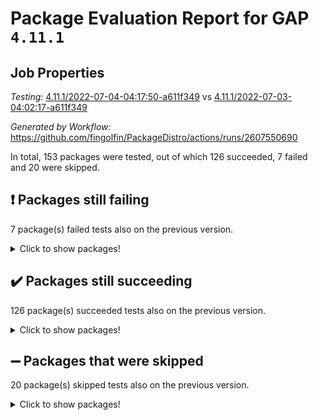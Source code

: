 # Package Evaluation Report for GAP `4.11.1`

## Job Properties

*Testing:* [4.11.1/2022-07-04-04:17:50-a611f349](https://github.com/fingolfin/PackageDistro/blob/data/reports/4.11.1/2022-07-04-04:17:50-a611f349) vs [4.11.1/2022-07-03-04:02:17-a611f349](https://github.com/fingolfin/PackageDistro/blob/data/reports/4.11.1/2022-07-03-04:02:17-a611f349)

*Generated by Workflow:* https://github.com/fingolfin/PackageDistro/actions/runs/2607550690

In total, 153 packages were tested, out of which 126 succeeded, 7 failed and 20 were skipped.

## :exclamation: Packages still failing

7 package(s) failed tests also on the previous version.
<details><summary>Click to show packages!</summary>

- fining 1.4.1 [(failure)](https://github.com/fingolfin/PackageDistro/runs/7173884805?check_suite_focus=true)
- francy 1.2.4 [(failure)](https://github.com/fingolfin/PackageDistro/runs/7173885097?check_suite_focus=true)
- hap 1.43 [(failure)](https://github.com/fingolfin/PackageDistro/runs/7173885611?check_suite_focus=true)
- normalizinterface 1.3.2 [(failure)](https://github.com/fingolfin/PackageDistro/runs/7173887044?check_suite_focus=true)
- packagemanager 1.2 [(failure)](https://github.com/fingolfin/PackageDistro/runs/7173887329?check_suite_focus=true)
- recog 1.3.2 [(failure)](https://github.com/fingolfin/PackageDistro/runs/7173887966?check_suite_focus=true)
- semigroups 4.0.0 [(failure)](https://github.com/fingolfin/PackageDistro/runs/7173888213?check_suite_focus=true)
</details>

## :heavy_check_mark: Packages still succeeding

126 package(s) succeeded tests also on the previous version.
<details><summary>Click to show packages!</summary>

- ace 5.4 [(success)](https://github.com/fingolfin/PackageDistro/runs/7173883390?check_suite_focus=true)
- aclib 1.3.2 [(success)](https://github.com/fingolfin/PackageDistro/runs/7173883455?check_suite_focus=true)
- agt 0.2 [(success)](https://github.com/fingolfin/PackageDistro/runs/7173883531?check_suite_focus=true)
- alnuth 3.2.1 [(success)](https://github.com/fingolfin/PackageDistro/runs/7173883592?check_suite_focus=true)
- anupq 3.2.6 [(success)](https://github.com/fingolfin/PackageDistro/runs/7173883638?check_suite_focus=true)
- atlasrep 2.1.2 [(success)](https://github.com/fingolfin/PackageDistro/runs/7173883686?check_suite_focus=true)
- autodoc 2022.03.10 [(success)](https://github.com/fingolfin/PackageDistro/runs/7173883728?check_suite_focus=true)
- automata 1.15 [(success)](https://github.com/fingolfin/PackageDistro/runs/7173883771?check_suite_focus=true)
- automgrp 1.3.2 [(success)](https://github.com/fingolfin/PackageDistro/runs/7173883818?check_suite_focus=true)
- autpgrp 1.10.2 [(success)](https://github.com/fingolfin/PackageDistro/runs/7173883878?check_suite_focus=true)
- cap 2022.06-05 [(success)](https://github.com/fingolfin/PackageDistro/runs/7173883913?check_suite_focus=true)
- caratinterface 2.3.3 [(success)](https://github.com/fingolfin/PackageDistro/runs/7173883945?check_suite_focus=true)
- cddinterface 2020.06.24 [(success)](https://github.com/fingolfin/PackageDistro/runs/7173883975?check_suite_focus=true)
- circle 1.6.5 [(success)](https://github.com/fingolfin/PackageDistro/runs/7173884006?check_suite_focus=true)
- classicpres 1.22 [(success)](https://github.com/fingolfin/PackageDistro/runs/7173884040?check_suite_focus=true)
- cohomolo 1.6.10 [(success)](https://github.com/fingolfin/PackageDistro/runs/7173884079?check_suite_focus=true)
- congruence 1.2.4 [(success)](https://github.com/fingolfin/PackageDistro/runs/7173884115?check_suite_focus=true)
- corelg 1.56 [(success)](https://github.com/fingolfin/PackageDistro/runs/7173884163?check_suite_focus=true)
- crime 1.6 [(success)](https://github.com/fingolfin/PackageDistro/runs/7173884204?check_suite_focus=true)
- crisp 1.4.5 [(success)](https://github.com/fingolfin/PackageDistro/runs/7173884230?check_suite_focus=true)
- crypting 0.10 [(success)](https://github.com/fingolfin/PackageDistro/runs/7173884261?check_suite_focus=true)
- cryst 4.1.24 [(success)](https://github.com/fingolfin/PackageDistro/runs/7173884284?check_suite_focus=true)
- crystcat 1.1.9 [(success)](https://github.com/fingolfin/PackageDistro/runs/7173884329?check_suite_focus=true)
- ctbllib 1.3.4 [(success)](https://github.com/fingolfin/PackageDistro/runs/7173884364?check_suite_focus=true)
- cubefree 1.19 [(success)](https://github.com/fingolfin/PackageDistro/runs/7173884388?check_suite_focus=true)
- curlinterface 2.2.2 [(success)](https://github.com/fingolfin/PackageDistro/runs/7173884423?check_suite_focus=true)
- cvec 2.7.5 [(success)](https://github.com/fingolfin/PackageDistro/runs/7173884461?check_suite_focus=true)
- datastructures 0.2.7 [(success)](https://github.com/fingolfin/PackageDistro/runs/7173884495?check_suite_focus=true)
- deepthought 1.0.5 [(success)](https://github.com/fingolfin/PackageDistro/runs/7173884528?check_suite_focus=true)
- design 1.7 [(success)](https://github.com/fingolfin/PackageDistro/runs/7173884563?check_suite_focus=true)
- difsets 2.3.1 [(success)](https://github.com/fingolfin/PackageDistro/runs/7173884595?check_suite_focus=true)
- digraphs 1.5.3 [(success)](https://github.com/fingolfin/PackageDistro/runs/7173884618?check_suite_focus=true)
- edim 1.3.5 [(success)](https://github.com/fingolfin/PackageDistro/runs/7173884646?check_suite_focus=true)
- example 4.3.1 [(success)](https://github.com/fingolfin/PackageDistro/runs/7173884670?check_suite_focus=true)
- factint 1.6.3 [(success)](https://github.com/fingolfin/PackageDistro/runs/7173884701?check_suite_focus=true)
- ferret 1.0.8 [(success)](https://github.com/fingolfin/PackageDistro/runs/7173884733?check_suite_focus=true)
- fga 1.4.0 [(success)](https://github.com/fingolfin/PackageDistro/runs/7173884770?check_suite_focus=true)
- float 1.0.3 [(success)](https://github.com/fingolfin/PackageDistro/runs/7173884855?check_suite_focus=true)
- format 1.4.3 [(success)](https://github.com/fingolfin/PackageDistro/runs/7173884893?check_suite_focus=true)
- forms 1.2.7 [(success)](https://github.com/fingolfin/PackageDistro/runs/7173884939?check_suite_focus=true)
- fplsa 1.2.5 [(success)](https://github.com/fingolfin/PackageDistro/runs/7173884982?check_suite_focus=true)
- fr 2.4.8 [(success)](https://github.com/fingolfin/PackageDistro/runs/7173885033?check_suite_focus=true)
- fwtree 1.3 [(success)](https://github.com/fingolfin/PackageDistro/runs/7173885134?check_suite_focus=true)
- gbnp 1.0.5 [(success)](https://github.com/fingolfin/PackageDistro/runs/7173885189?check_suite_focus=true)
- generalizedmorphismsforcap 2022.05-01 [(success)](https://github.com/fingolfin/PackageDistro/runs/7173885224?check_suite_focus=true)
- genss 1.6.6 [(success)](https://github.com/fingolfin/PackageDistro/runs/7173885273?check_suite_focus=true)
- gradedringforhomalg 2022.06-01 [(success)](https://github.com/fingolfin/PackageDistro/runs/7173885307?check_suite_focus=true)
- grape 4.8.5 [(success)](https://github.com/fingolfin/PackageDistro/runs/7173885348?check_suite_focus=true)
- groupoids 1.69 [(success)](https://github.com/fingolfin/PackageDistro/runs/7173885398?check_suite_focus=true)
- grpconst 2.6.2 [(success)](https://github.com/fingolfin/PackageDistro/runs/7173885445?check_suite_focus=true)
- guarana 0.96.3 [(success)](https://github.com/fingolfin/PackageDistro/runs/7173885523?check_suite_focus=true)
- guava 3.16 [(success)](https://github.com/fingolfin/PackageDistro/runs/7173885563?check_suite_focus=true)
- hapcryst 0.1.14 [(success)](https://github.com/fingolfin/PackageDistro/runs/7173885650?check_suite_focus=true)
- hecke 1.5.3 [(success)](https://github.com/fingolfin/PackageDistro/runs/7173885696?check_suite_focus=true)
- help 3.5 [(success)](https://github.com/fingolfin/PackageDistro/runs/7173885748?check_suite_focus=true)
- idrel 2.44 [(success)](https://github.com/fingolfin/PackageDistro/runs/7173885788?check_suite_focus=true)
- images 1.3.1 [(success)](https://github.com/fingolfin/PackageDistro/runs/7173885837?check_suite_focus=true)
- intpic 0.3.0 [(success)](https://github.com/fingolfin/PackageDistro/runs/7173885900?check_suite_focus=true)
- io 4.7.2 [(success)](https://github.com/fingolfin/PackageDistro/runs/7173885927?check_suite_focus=true)
- irredsol 1.4.3 [(success)](https://github.com/fingolfin/PackageDistro/runs/7173885965?check_suite_focus=true)
- json 2.1.0 [(success)](https://github.com/fingolfin/PackageDistro/runs/7173885998?check_suite_focus=true)
- jupyterkernel 1.4.1 [(success)](https://github.com/fingolfin/PackageDistro/runs/7173886042?check_suite_focus=true)
- jupyterviz 1.5.1 [(success)](https://github.com/fingolfin/PackageDistro/runs/7173886073?check_suite_focus=true)
- kan 1.34 [(success)](https://github.com/fingolfin/PackageDistro/runs/7173886103?check_suite_focus=true)
- kbmag 1.5.9 [(success)](https://github.com/fingolfin/PackageDistro/runs/7173886136?check_suite_focus=true)
- laguna 3.9.5 [(success)](https://github.com/fingolfin/PackageDistro/runs/7173886174?check_suite_focus=true)
- liealgdb 2.2.1 [(success)](https://github.com/fingolfin/PackageDistro/runs/7173886208?check_suite_focus=true)
- liepring 2.6 [(success)](https://github.com/fingolfin/PackageDistro/runs/7173886264?check_suite_focus=true)
- liering 2.4.2 [(success)](https://github.com/fingolfin/PackageDistro/runs/7173886298?check_suite_focus=true)
- linearalgebraforcap 2022.06-03 [(success)](https://github.com/fingolfin/PackageDistro/runs/7173886329?check_suite_focus=true)
- loops 3.4.1 [(success)](https://github.com/fingolfin/PackageDistro/runs/7173886361?check_suite_focus=true)
- lpres 1.0.3 [(success)](https://github.com/fingolfin/PackageDistro/runs/7173886408?check_suite_focus=true)
- majoranaalgebras 1.4 [(success)](https://github.com/fingolfin/PackageDistro/runs/7173886486?check_suite_focus=true)
- mapclass 1.4.5 [(success)](https://github.com/fingolfin/PackageDistro/runs/7173886565?check_suite_focus=true)
- matgrp 0.64 [(success)](https://github.com/fingolfin/PackageDistro/runs/7173886676?check_suite_focus=true)
- modisom 2.5.2 [(success)](https://github.com/fingolfin/PackageDistro/runs/7173886735?check_suite_focus=true)
- modulepresentationsforcap 2022.05-03 [(success)](https://github.com/fingolfin/PackageDistro/runs/7173886793?check_suite_focus=true)
- monoidalcategories 2022.06-07 [(success)](https://github.com/fingolfin/PackageDistro/runs/7173886852?check_suite_focus=true)
- nconvex 2020.11-04 [(success)](https://github.com/fingolfin/PackageDistro/runs/7173886903?check_suite_focus=true)
- nilmat 1.4.1 [(success)](https://github.com/fingolfin/PackageDistro/runs/7173886954?check_suite_focus=true)
- nock 1.5 [(success)](https://github.com/fingolfin/PackageDistro/runs/7173886998?check_suite_focus=true)
- nq 2.5.8 [(success)](https://github.com/fingolfin/PackageDistro/runs/7173887088?check_suite_focus=true)
- numericalsgps 1.3.0 [(success)](https://github.com/fingolfin/PackageDistro/runs/7173887150?check_suite_focus=true)
- openmath 11.5.1 [(success)](https://github.com/fingolfin/PackageDistro/runs/7173887212?check_suite_focus=true)
- orb 4.8.4 [(success)](https://github.com/fingolfin/PackageDistro/runs/7173887283?check_suite_focus=true)
- patternclass 2.4.2 [(success)](https://github.com/fingolfin/PackageDistro/runs/7173887377?check_suite_focus=true)
- permut 2.0.4 [(success)](https://github.com/fingolfin/PackageDistro/runs/7173887429?check_suite_focus=true)
- polenta 1.3.10 [(success)](https://github.com/fingolfin/PackageDistro/runs/7173887489?check_suite_focus=true)
- polymaking 0.8.6 [(success)](https://github.com/fingolfin/PackageDistro/runs/7173887538?check_suite_focus=true)
- primgrp 3.4.2 [(success)](https://github.com/fingolfin/PackageDistro/runs/7173887628?check_suite_focus=true)
- profiling 2.5.0 [(success)](https://github.com/fingolfin/PackageDistro/runs/7173887673?check_suite_focus=true)
- qpa 1.33 [(success)](https://github.com/fingolfin/PackageDistro/runs/7173887720?check_suite_focus=true)
- quagroup 1.8.3 [(success)](https://github.com/fingolfin/PackageDistro/runs/7173887758?check_suite_focus=true)
- radiroot 2.9 [(success)](https://github.com/fingolfin/PackageDistro/runs/7173887811?check_suite_focus=true)
- rcwa 4.6.4 [(success)](https://github.com/fingolfin/PackageDistro/runs/7173887864?check_suite_focus=true)
- rds 1.8 [(success)](https://github.com/fingolfin/PackageDistro/runs/7173887910?check_suite_focus=true)
- repndecomp 1.2.1 [(success)](https://github.com/fingolfin/PackageDistro/runs/7173888015?check_suite_focus=true)
- repsn 3.1.0 [(success)](https://github.com/fingolfin/PackageDistro/runs/7173888070?check_suite_focus=true)
- resclasses 4.7.2 [(success)](https://github.com/fingolfin/PackageDistro/runs/7173888120?check_suite_focus=true)
- scscp 2.3.1 [(success)](https://github.com/fingolfin/PackageDistro/runs/7173888167?check_suite_focus=true)
- sglppow 2.2 [(success)](https://github.com/fingolfin/PackageDistro/runs/7173888248?check_suite_focus=true)
- sgpviz 0.999.5 [(success)](https://github.com/fingolfin/PackageDistro/runs/7173888290?check_suite_focus=true)
- simpcomp 2.1.14 [(success)](https://github.com/fingolfin/PackageDistro/runs/7173888327?check_suite_focus=true)
- singular 2020.12.18 [(success)](https://github.com/fingolfin/PackageDistro/runs/7173888362?check_suite_focus=true)
- sla 1.5.3 [(success)](https://github.com/fingolfin/PackageDistro/runs/7173888407?check_suite_focus=true)
- smallgrp 1.5 [(success)](https://github.com/fingolfin/PackageDistro/runs/7173888452?check_suite_focus=true)
- smallsemi 0.6.13 [(success)](https://github.com/fingolfin/PackageDistro/runs/7173888484?check_suite_focus=true)
- sonata 2.9.4 [(success)](https://github.com/fingolfin/PackageDistro/runs/7173888528?check_suite_focus=true)
- sophus 1.25 [(success)](https://github.com/fingolfin/PackageDistro/runs/7173888580?check_suite_focus=true)
- spinsym 1.5.2 [(success)](https://github.com/fingolfin/PackageDistro/runs/7173888636?check_suite_focus=true)
- symbcompcc 1.3.2 [(success)](https://github.com/fingolfin/PackageDistro/runs/7173888690?check_suite_focus=true)
- thelma 1.3 [(success)](https://github.com/fingolfin/PackageDistro/runs/7173888756?check_suite_focus=true)
- tomlib 1.2.9 [(success)](https://github.com/fingolfin/PackageDistro/runs/7173888801?check_suite_focus=true)
- toric 1.9.5 [(success)](https://github.com/fingolfin/PackageDistro/runs/7173888855?check_suite_focus=true)
- transgrp 3.6.2 [(success)](https://github.com/fingolfin/PackageDistro/runs/7173888898?check_suite_focus=true)
- ugaly 4.0.2 [(success)](https://github.com/fingolfin/PackageDistro/runs/7173888952?check_suite_focus=true)
- unipot 1.5 [(success)](https://github.com/fingolfin/PackageDistro/runs/7173888978?check_suite_focus=true)
- unitlib 4.1.0 [(success)](https://github.com/fingolfin/PackageDistro/runs/7173889088?check_suite_focus=true)
- utils 0.72 [(success)](https://github.com/fingolfin/PackageDistro/runs/7173889149?check_suite_focus=true)
- uuid 0.7 [(success)](https://github.com/fingolfin/PackageDistro/runs/7173889195?check_suite_focus=true)
- walrus 0.9991 [(success)](https://github.com/fingolfin/PackageDistro/runs/7173889247?check_suite_focus=true)
- wedderga 4.10.2 [(success)](https://github.com/fingolfin/PackageDistro/runs/7173889296?check_suite_focus=true)
- xmod 2.88 [(success)](https://github.com/fingolfin/PackageDistro/runs/7173889333?check_suite_focus=true)
- xmodalg 1.22 [(success)](https://github.com/fingolfin/PackageDistro/runs/7173889389?check_suite_focus=true)
- yangbaxter 0.10.0 [(success)](https://github.com/fingolfin/PackageDistro/runs/7173889445?check_suite_focus=true)
- zeromqinterface 0.13 [(success)](https://github.com/fingolfin/PackageDistro/runs/7173889487?check_suite_focus=true)
</details>

## :heavy_minus_sign: Packages that were skipped

20 package(s) skipped tests also on the previous version.
<details><summary>Click to show packages!</summary>

- 4ti2interface 2022.03-01 [(skipped)](https://github.com/fingolfin/PackageDistro/runs/7173825742?check_suite_focus=true)
- browse 1.8.14 [(skipped)](https://github.com/fingolfin/PackageDistro/runs/7173825742?check_suite_focus=true)
- examplesforhomalg 2022.03-01 [(skipped)](https://github.com/fingolfin/PackageDistro/runs/7173825742?check_suite_focus=true)
- gapdoc 1.6.5 [(skipped)](https://github.com/fingolfin/PackageDistro/runs/7173825742?check_suite_focus=true)
- gauss 2022.03-01 [(skipped)](https://github.com/fingolfin/PackageDistro/runs/7173825742?check_suite_focus=true)
- gaussforhomalg 2022.03-01 [(skipped)](https://github.com/fingolfin/PackageDistro/runs/7173825742?check_suite_focus=true)
- gradedmodules 2022.03-01 [(skipped)](https://github.com/fingolfin/PackageDistro/runs/7173825742?check_suite_focus=true)
- homalg 2022.03-01 [(skipped)](https://github.com/fingolfin/PackageDistro/runs/7173825742?check_suite_focus=true)
- homalgtocas 2022.03-01 [(skipped)](https://github.com/fingolfin/PackageDistro/runs/7173825742?check_suite_focus=true)
- io_forhomalg 2022.03-01 [(skipped)](https://github.com/fingolfin/PackageDistro/runs/7173825742?check_suite_focus=true)
- itc 1.5.1 [(skipped)](https://github.com/fingolfin/PackageDistro/runs/7173825742?check_suite_focus=true)
- localizeringforhomalg 2022.03-01 [(skipped)](https://github.com/fingolfin/PackageDistro/runs/7173825742?check_suite_focus=true)
- matricesforhomalg 2022.06-01 [(skipped)](https://github.com/fingolfin/PackageDistro/runs/7173825742?check_suite_focus=true)
- modules 2022.03-01 [(skipped)](https://github.com/fingolfin/PackageDistro/runs/7173825742?check_suite_focus=true)
- polycyclic 2.16 [(skipped)](https://github.com/fingolfin/PackageDistro/runs/7173825742?check_suite_focus=true)
- ringsforhomalg 2022.04-01 [(skipped)](https://github.com/fingolfin/PackageDistro/runs/7173825742?check_suite_focus=true)
- sco 2022.03-01 [(skipped)](https://github.com/fingolfin/PackageDistro/runs/7173825742?check_suite_focus=true)
- toolsforhomalg 2022.05-01 [(skipped)](https://github.com/fingolfin/PackageDistro/runs/7173825742?check_suite_focus=true)
- toricvarieties 2022.03.23 [(skipped)](https://github.com/fingolfin/PackageDistro/runs/7173825742?check_suite_focus=true)
- xgap 4.31 [(skipped)](https://github.com/fingolfin/PackageDistro/runs/7173825742?check_suite_focus=true)
</details>

